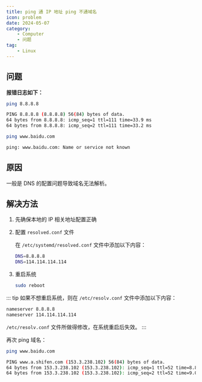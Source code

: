 ```yaml
---
title: ping 通 IP 地址 ping 不通域名
icon: problem
date: 2024-05-07
category: 
    - Computer
    - 问题
tag:
    - Linux
---
```


## 问题

**报错日志如下：**

```bash
ping 8.8.8.8

PING 8.8.8.8 (8.8.8.8) 56(84) bytes of data.
64 bytes from 8.8.8.8: icmp_seq=1 ttl=111 time=33.9 ms
64 bytes from 8.8.8.8: icmp_seq=2 ttl=111 time=33.2 ms

ping www.baidu.com

ping: www.baidu.com: Name or service not known
```

## 原因

一般是 DNS 的配置问题导致域名无法解析。

## 解决方法

1. 先确保本地的 IP 相关地址配置正确
2. 配置 `resolved.conf` 文件

    在 `/etc/systemd/resolved.conf` 文件中添加以下内容：

    ```bash
    DNS=8.8.8.8
    DNS=114.114.114.114
    ```

3. 重启系统

    ```bash
    sudo reboot
    ```

::: tip
如果不想重启系统，则在 `/etc/resolv.conf` 文件中添加以下内容：

```bash
nameserver 8.8.8.8
nameserver 114.114.114.114
```

`/etc/resolv.conf` 文件所做得修改，在系统重启后失效。
:::

再次 ping 域名：

```bash
ping www.baidu.com

PING www.a.shifen.com (153.3.238.102) 56(84) bytes of data.
64 bytes from 153.3.238.102 (153.3.238.102): icmp_seq=1 ttl=52 time=8.81 ms
64 bytes from 153.3.238.102 (153.3.238.102): icmp_seq=2 ttl=52 time=9.01 ms
```
